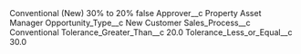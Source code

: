 <?xml version="1.0" encoding="UTF-8"?>
<CustomMetadata xmlns="http://soap.sforce.com/2006/04/metadata" xmlns:xsi="http://www.w3.org/2001/XMLSchema-instance" xmlns:xsd="http://www.w3.org/2001/XMLSchema">
    <label>Conventional (New) 30% to 20%</label>
    <protected>false</protected>
    <values>
        <field>Approver__c</field>
        <value xsi:type="xsd:string">Property Asset Manager</value>
    </values>
    <values>
        <field>Opportunity_Type__c</field>
        <value xsi:type="xsd:string">New Customer</value>
    </values>
    <values>
        <field>Sales_Process__c</field>
        <value xsi:type="xsd:string">Conventional</value>
    </values>
    <values>
        <field>Tolerance_Greater_Than__c</field>
        <value xsi:type="xsd:double">20.0</value>
    </values>
    <values>
        <field>Tolerance_Less_or_Equal__c</field>
        <value xsi:type="xsd:double">30.0</value>
    </values>
</CustomMetadata>
